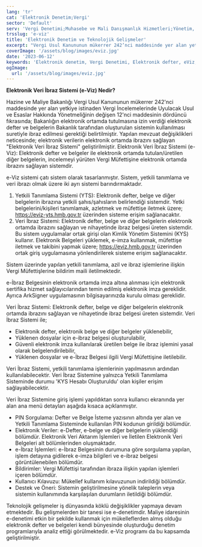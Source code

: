 ```yaml
---
lang: 'tr'
cat: 'Elektronik Denetim;Vergi'
sector: 'Default'
serv: 'Vergi Denetimi;Muhasebe ve Mali Danışmanlık Hizmetleri;Yönetim, Kurumsal Finansman ve Teknoloji Danışmanlığı'
trsslug: 'e-viz'
title: 'Elektronik Denetim ve Teknolojik Gelişmeler'
excerpt: "Vergi Usul Kanununun mükerrer 242’nci maddesinde yer alan yetkiye istinaden yapılan mevzuat değişiklikleri neticesinde; elektronik verilerin elektronik ortamda ibrazını sağlayan “Elektronik Veri İbraz Sistemi (e-Viz)” geliştirilmiştir."
coverImage: '/assets/blog/images/eviz.jpg'
date: '2023-06-12'
keywords: 'Elektronik denetim, Vergi Denetimi, Elektronik defter, eViz, Elektronik fatura'
ogImage:
  url: '/assets/blog/images/eviz.jpg'
---
```


**Elektronik Veri İbraz Sistemi (e-Viz) Nedir?**

Hazine ve Maliye Bakanlığı Vergi Usul Kanununun mükerrer 242'nci maddesinde yer alan yetkiye istinaden Vergi İncelemelerinde Uyulacak Usul ve Esaslar Hakkında Yönetmeliğinin değişen 12'nci maddesinin dördüncü fıkrasında; Bakanlığın elektronik ortamda tutulmasına izin verdiği elektronik defter ve belgelerin Bakanlık tarafından oluşturulan sistemin kullanılması suretiyle ibraz edilmesi gerektiği belirtilmiştir. Yapılan mevzuat değişiklikleri neticesinde; elektronik verilerin elektronik ortamda ibrazını sağlayan "Elektronik Veri İbraz Sistemi" geliştirilmiştir. Elektronik Veri İbraz Sistemi (e-Viz): Elektronik defter ve belgeler ile elektronik ortamda tutulan/üretilen diğer belgelerin, incelemeyi yürüten Vergi Müfettişine elektronik ortamda ibrazını sağlayan sistemdir.

e-Viz sistemi çatı sistem olarak tasarlanmıştır. Sistem, yetkili tanımlama ve veri ibrazı olmak üzere iki ayrı sistemi barındırmaktadır.

1. Yetkili Tanımlama Sistemi (YTS): Elektronik defter, belge ve diğer belgelerin ibrazına yetkili şahıs/şahısların belirlendiği sistemdir. Yetki belgelerini/kişileri tanımlamak, azletmek ve müfettişe iletmek üzere; https://eviz-yts.hmb.gov.tr üzerinden sisteme erişim sağlanacaktır.
2. Veri İbraz Sistemi: Elektronik defter, belge ve diğer belgelerin elektronik ortamda ibrazını sağlayan ve nihayetinde ibraz belgesi üreten sistemdir. Bu sistem uygulamalar ortak girişi olan Kimlik Yönetim Sistemini (KYS) kullanır. Elektronik Belgeleri yüklemek, e-imza kullanmak, müfettişe iletmek ve takibini yapmak üzere; https://eviz.hmb.gov.tr üzerinden ortak giriş uygulamasına yönlendirilerek sisteme erişim sağlanacaktır.

Sistem üzerinde yapılan yetkili tanımlama, azil ve ibraz işlemlerine ilişkin Vergi Müfettişlerine bildirim maili iletilmektedir.

e-İbraz Belgesinin elektronik ortamda imza altına alınması için elektronik sertifika hizmet sağlayıcılarından temin edilmiş elektronik imza gereklidir. Ayrıca ArkSigner uygulamasının bilgisayarınızda kurulu olması gereklidir.

Veri İbraz Sistemi: Elektronik defter, belge ve diğer belgelerin elektronik ortamda ibrazını sağlayan ve nihayetinde ibraz belgesi üreten sistemdir. Veri İbraz Sistemi ile;

- Elektronik defter, elektronik belge ve diğer belgeler yüklenebilir,
- Yüklenen dosyalar için e-ibraz belgesi oluşturulabilir,
- Güvenli elektronik imza kullanılarak üretilen belge ile ibraz işlemini yasal olarak belgelendirilebilir,
- Yüklenen dosyalar ve e-İbraz Belgesi ilgili Vergi Müfettişine iletilebilir.

Veri İbraz Sistemi, yetkili tanımlama işlemlerinin yapılmasının ardından kullanılabilecektir. Veri İbraz Sistemine yalnızca Yetkili Tanımlama Sisteminde durumu 'KYS Hesabı Oluşturuldu' olan kişiler erişim sağlayabilecektir.

Veri İbraz Sistemine giriş işlemi yapıldıktan sonra kullanıcı ekranında yer alan ana menü detayları aşağıda kısaca açıklanmıştır.

- PIN Sorgulama: Defter ve Belge İsteme yazısının altında yer alan ve Yetkili Tanımlama Sisteminde kullanılan PIN kodunun girildiği bölümdür.
- Elektronik Veriler: e-Defter, e-belge ve diğer belgelerin yüklendiği bölümdür. Elektronik Veri Aktarım İşlemleri ve İletilen Elektronik Veri Belgeleri alt bölümlerinden oluşmaktadır.
- e-İbraz İşlemleri: e-İbraz Belgesinin durumuna göre sorgulama yapılan, işlem detayına gidilerek e-imza bilgileri ve e-ibraz belgesi görüntülenebilen bölümdür.
- Bildirimler: Vergi Müfettişi tarafından ibraza ilişkin yapılan işlemleri içeren bölümdür.
- Kullanıcı Kılavuzu: Mükellef kullanım kılavuzunun indirildiği bölümdür.
- Destek ve Öneri: Sistemin geliştirilmesine yönelik taleplerin veya sistemin kullanımında karşılaşılan durumların iletildiği bölümdür.

Teknolojik gelişmeler iş dünyasında köklü değişiklikler yapmaya devam etmektedir. Bu gelişmelerden bir tanesi ise e-denetimdir. Maliye idaresinin e-denetimi etkin bir şekilde kullanmak için mükelleflerden almış olduğu elektronik defter ve belgeleri kendi bünyesinde oluşturduğu denetim programlarıyla analiz ettiği görülmektedir. e-Viz programı da bu kapsamda geliştirilmiştir.
